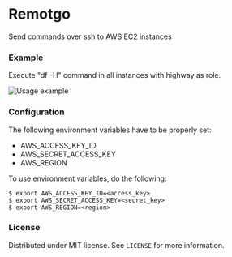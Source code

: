 # Remotgo

Send commands over ssh to AWS EC2 instances

### Example
Execute "df -H" command in all instances with highway as role.

![Usage example](http://i.imgur.com/69fyPJx.gif)

### Configuration

The following environment variables have to be properly set:
 - AWS_ACCESS_KEY_ID
 - AWS_SECRET_ACCESS_KEY
 - AWS_REGION
 
To use environment variables, do the following:

    $ export AWS_ACCESS_KEY_ID=<access_key>
    $ export AWS_SECRET_ACCESS_KEY=<secret_key>
    $ export AWS_REGION=<region>





### License
Distributed under MIT license. See `LICENSE` for more information.

